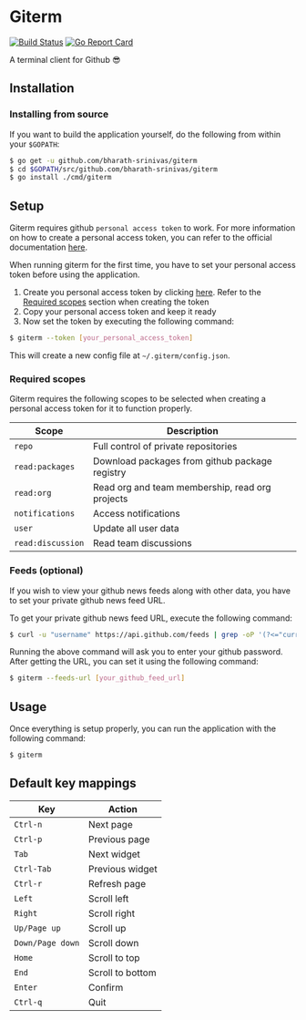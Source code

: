 # Giterm
[![Build Status](https://travis-ci.org/bharath-srinivas/giterm.svg?branch=master)](https://travis-ci.org/bharath-srinivas/giterm)
[![Go Report Card](https://goreportcard.com/badge/github.com/bharath-srinivas/giterm)](https://goreportcard.com/report/github.com/bharath-srinivas/giterm)

A terminal client for Github :sunglasses:

## Installation
### Installing from source
If you want to build the application yourself, do the following from within your `$GOPATH`:
```bash
$ go get -u github.com/bharath-srinivas/giterm
$ cd $GOPATH/src/github.com/bharath-srinivas/giterm
$ go install ./cmd/giterm
```

## Setup
Giterm requires github `personal access token` to work. For more information on how to create a
personal access token, you can refer to the official documentation [here](https://help.github.com/en/github/authenticating-to-github/creating-a-personal-access-token-for-the-command-line).

When running giterm for the first time, you have to set your personal access token before using
the application.

1. Create you personal access token by clicking [here](https://github.com/settings/tokens).
Refer to the [Required scopes](#required-scopes) section when creating the token
3. Copy your personal access token and keep it ready
4. Now set the token by executing the following command:
```bash
$ giterm --token [your_personal_access_token]
```
This will create a new config file at `~/.giterm/config.json`.

### Required scopes
Giterm requires the following scopes to be selected when creating a personal access token for
it to function properly.

| Scope             | Description                                     |
| ----------------- | ----------------------------------------------- |
| `repo`            | Full control of private repositories            |
| `read:packages`   | Download packages from github package registry  |
| `read:org`        | Read org and team membership, read org projects |
| `notifications`   | Access notifications                            |
| `user`            | Update all user data                            |
| `read:discussion` | Read team discussions                           |

### Feeds (optional)
If you wish to view your github news feeds along with other data, you have to set your
private github news feed URL.

To get your private github news feed URL, execute the following command:
```bash
$ curl -u "username" https://api.github.com/feeds | grep -oP '(?<="current_user_url": ")[^"]*'
```

Running the above command will ask you to enter your github password. After getting the URL,
you can set it using the following command:
```bash
$ giterm --feeds-url [your_github_feed_url]
```

## Usage

Once everything is setup properly, you can run the application with the following command:
```bash
$ giterm
```

## Default key mappings

| Key              | Action            |
| ---------------- | ----------------- |
| `Ctrl-n`         | Next page         |
| `Ctrl-p`         | Previous page     |
| `Tab`            | Next widget       |
| `Ctrl-Tab`       | Previous widget   |
| `Ctrl-r`         | Refresh page      |
| `Left`           | Scroll left       |
| `Right`          | Scroll right      |
| `Up/Page up`     | Scroll up         |
| `Down/Page down` | Scroll down       |
| `Home`           | Scroll to top     |
| `End`            | Scroll to bottom  |
| `Enter`          | Confirm           |
| `Ctrl-q`         | Quit              |